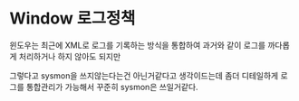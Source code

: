 # Window 로그정책

윈도우는 최근에 XML로 로그를 기록하는 방식을 통합하여 과거와 같이 로그를 까다롭게 처리하거나 하지 않아도 되지만

그렇다고 sysmon을 쓰지않는다는건 아닌거같다고 생각이드는데 좀더 디테일하게 로그를 통합관리가 가능해서 꾸준히 sysmon은 쓰일거같다.